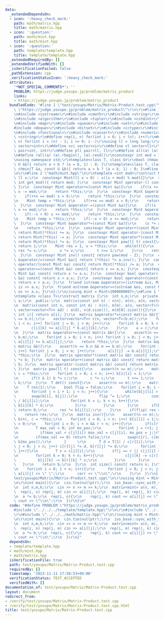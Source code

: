 ```yaml
---
data:
  _extendedDependsOn:
  - icon: ':heavy_check_mark:'
    path: math/matrix.hpp
    title: math/matrix.hpp
  - icon: ':question:'
    path: math/mint.hpp
    title: math/mint.hpp
  - icon: ':question:'
    path: template/template.hpp
    title: template/template.hpp
  _extendedRequiredBy: []
  _extendedVerifiedWith: []
  _isVerificationFailed: false
  _pathExtension: cpp
  _verificationStatusIcon: ':heavy_check_mark:'
  attributes:
    '*NOT_SPECIAL_COMMENTS*': ''
    PROBLEM: https://judge.yosupo.jp/problem/matrix_product
    links:
    - https://judge.yosupo.jp/problem/matrix_product
  bundledCode: "#line 1 \"test/yosupo/Matrix/Matrix-Product.test.cpp\"\n#define PROBLEM\
    \ \"https://judge.yosupo.jp/problem/matrix_product\"\r\n\r\n#line 1 \"template/template.hpp\"\
    \n#include <iostream>\r\n#include <cmath>\r\n#include <string>\r\n#include <vector>\r\
    \n#include <algorithm>\r\n#include <tuple>\r\n#include <cstdint>\r\n#include <cstdio>\r\
    \n#include <map>\r\n#include <queue>\r\n#include <set>\r\n#include <stack>\r\n\
    #include <deque>\r\n#include <bitset>\r\n#include <cctype>\r\n#include <climits>\r\
    \n#include <functional>\r\n#include <cassert>\r\n#include <numeric>\r\n#include\
    \ <cstring>\r\n#define rep(i, n) for(int i = 0; i < (n); i++)\r\n#define per(i,\
    \ n) for(int i = (n) - 1; i >= 0; i--)\r\nusing ll = long long;\r\n#define vi\
    \ vector<int>\r\n#define vvi vector<vi>\r\n#define vl vector<ll>\r\n#define pii\
    \ pair<int, int>\r\n#define pll pair<ll, ll>\r\n#define all(a) (a).begin(), (a).end()\r\
    \n#define rall(a) (a).rbegin(), (a).rend()\r\nconstexpr int mod = 1000000007;\r\
    \nusing namespace std;\r\ntemplate<class T, class U>\r\nbool chmax(T &a, const\
    \ U &b){ return a < b ? (a = b, 1) : 0; }\r\ntemplate<class T, class U>\r\nbool\
    \ chmin(T &a, const U &b){ return a > b ? (a = b, 1) : 0; }\n#line 4 \"test/yosupo/Matrix/Matrix-Product.test.cpp\"\
    \n\r\n#line 2 \"math/mint.hpp\"\n\r\ntemplate <int mod>\r\nstruct Mint {\r\n \
    \ ll x;\r\n  constexpr Mint(ll x = 0) : x((x + mod) % mod){}\r\n  static constexpr\
    \ int get_mod(){ return mod; }\r\n  constexpr Mint operator-() const{ return Mint(-x);\
    \ }\r\n  constexpr Mint operator+=(const Mint &a){\r\n    if((x += a.x) >= mod)\
    \ x -= mod;\r\n    return *this;\r\n  }\r\n  constexpr Mint &operator++(){\r\n\
    \    if(++x == mod) x = 0;\r\n    return *this;\r\n  }\r\n  constexpr Mint operator++(int){\r\
    \n    Mint temp = *this;\r\n    if(++x == mod) x = 0;\r\n    return temp;\r\n\
    \  }\r\n  constexpr Mint &operator-=(const Mint &a){\r\n    if((x -= a.x) < 0)\
    \ x += mod;\r\n    return *this;\r\n  }\r\n  constexpr Mint &operator--(){\r\n\
    \    if(--x < 0) x += mod;\r\n    return *this;\r\n  }\r\n  constexpr Mint operator--(int){\r\
    \n    Mint temp = *this;\r\n    if(--x < 0) x += mod;\r\n    return temp;\r\n\
    \  }\r\n  constexpr Mint &operator*=(const Mint &a){\r\n    (x *= a.x) %= mod;\r\
    \n    return *this;\r\n  }\r\n  constexpr Mint operator+(const Mint &a) const{\
    \ return Mint(*this) += a; }\r\n  constexpr Mint operator-(const Mint &a) const{\
    \ return Mint(*this) -= a; }\r\n  constexpr Mint operator*(const Mint &a) const{\
    \ return Mint(*this) *= a; }\r\n  constexpr Mint pow(ll t) const{\r\n    if(!t)\
    \ return 1;\r\n    Mint res = 1, v = *this;\r\n    while(t){\r\n      if(t & 1)\
    \ res *= v;\r\n      v *= v;\r\n      t >>= 1;\r\n    }\r\n    return res;\r\n\
    \  }\r\n  constexpr Mint inv() const{ return pow(mod - 2); }\r\n  constexpr Mint\
    \ &operator/=(const Mint &a){ return (*this) *= a.inv(); }\r\n  constexpr Mint\
    \ operator/(const Mint &a) const{ return Mint(*this) /= a; }\r\n  constexpr bool\
    \ operator==(const Mint &a) const{ return x == a.x; }\r\n  constexpr bool operator!=(const\
    \ Mint &a) const{ return x != a.x; }\r\n  constexpr bool operator<(const Mint\
    \ &a) const{ return x < a.x; }\r\n  constexpr bool operator>(const Mint &a) const{\
    \ return x > a.x; }\r\n  friend istream &operator>>(istream &is, Mint &a){ return\
    \ is >> a.x; }\r\n  friend ostream &operator<<(ostream &os, const Mint &a){ return\
    \ os << a.x; }\r\n};\r\n//using mint = Mint<1000000007>;\n#line 1 \"math/matrix.hpp\"\
    \ntemplate <class T>\r\nstruct matrix {\r\n  int n,m;\r\n  private:\r\n  vector<vector<T>>\
    \ a;\r\n  public:\r\n  matrix(const int n) : n(n), m(n), a(n, vector<T>(n)){}\r\
    \n  matrix(const int n, const int m) : n(n), m(m), a(n, vector<T>(m)){}\r\n  matrix(const\
    \ vector<vector<T>> &d) : a(d), n(d.size()), m(d[0].size()){}\r\n  vector<T> &operator[](const\
    \ int i){ return a[i]; }\r\n  matrix &operator*=(const matrix &b){\r\n    assert(m\
    \ == b.n);\r\n    vector<vector<T>> c(n, vector<T>(b.m));\r\n    for(int i = 0;\
    \ i < n; i++) for(int j = 0; j < m; j++)\r\n    for(int k = 0; k < b.m; k++){\r\
    \n      c[i][k] += a[i][j] * b.a[j][k];\r\n    }\r\n    a = c;\r\n    return *this;\r\
    \n  }\r\n  matrix &operator+=(const matrix &b){\r\n    assert(n == b.n && m ==\
    \ b.m);\r\n    for(int i = 0; i < n; i++) for(int j = 0; j < m; j++)\r\n     \
    \ a[i][j] += b.a[i][j];\r\n    return *this;\r\n  }\r\n  matrix &operator-=(const\
    \ matrix &b){\r\n    assert(n == b.n && m == b.m);\r\n    for(int i = 0; i < n;\
    \ i++) for(int j = 0; j < m; j++)\r\n      a[i][j] -= b.a[i][j];\r\n    return\
    \ *this;\r\n  }\r\n  matrix operator*(const matrix &b) const{ return matrix(*this)\
    \ *= b; }\r\n  matrix operator+(const matrix &b) const{ return matrix(*this) +=\
    \ b; }\r\n  matrix operator-(const matrix &b) const{ return matrix(*this) -= b;\
    \ }\r\n  matrix pow(ll t) const{\r\n    assert(n == m);\r\n    matrix<T> b(n),\
    \ c = *this;\r\n    for(int i = 0; i < n; i++) b[i][i] = 1;\r\n    while(t > 0){\r\
    \n      if(t & 1) b *= c;\r\n      c *= c;\r\n      t >>= 1;\r\n    }\r\n    return\
    \ b;\r\n  }\r\n  T det() const{\r\n    assert(n == m);\r\n    matrix b = *this;\r\
    \n    T res(1);\r\n    bool flip = false;\r\n    for(int i = 0; i < n; i++){\r\
    \n      for(int j = i + 1; j < n; j++){\r\n        while(b[j][i] > 0){\r\n   \
    \       swap(b[i], b[j]);\r\n          flip ^= 1;\r\n          const T d = b[j][i]\
    \ / b[i][i];\r\n          for(int k = i; k < n; k++){\r\n            b[j][k] -=\
    \ b[i][k] * d;\r\n          }\r\n        }\r\n      }\r\n      if(b[i][i] == 0)\
    \ return 0;\r\n      res *= b[i][i];\r\n    }\r\n    if(flip) res = -res;\r\n\
    \    return res;\r\n  }\r\n  matrix inv(){\r\n    assert(n == m);\r\n    matrix\
    \ b(n), c = *this;\r\n    for(int i = 0; i < n; i++) b[i][i] = 1;\r\n    int r\
    \ = 0;\r\n    for(int i = 0; i < n && r < n; i++){\r\n      if(c[r][i] == 0){\r\
    \n        T max_val = 0; int mx_pos;\r\n        for(int j = r+1; j < n; j++){\r\
    \n          if(max_val < c[j][i]) max_val = c[j][i], mx_pos = j;\r\n        }\r\
    \n        if(max_val == 0) return false;\r\n        swap(c[r], c[mx_pos]); swap(b[r],\
    \ b[mx_pos]);\r\n      }     \r\n      T d = T(1) / c[r][i];\r\n      for(int\
    \ j = 0; j < n; j++) c[r][j] *= d, b[r][j] *= d;\r\n      for(int j = 0; j < n;\
    \ j++){\r\n        T v = c[j][i];\r\n        if(j == r || c[j][i] == 0) continue;\r\
    \n        for(int k = 0; k < n; k++){\r\n          c[j][k] -= c[r][k] * v;\r\n\
    \          b[j][k] -= b[r][k] * v;\r\n        }\r\n      }\r\n      r++;\r\n \
    \   }\r\n    return b;\r\n  }\r\n  int size() const{ return n; }\r\n  void debug(){\r\
    \n    for(int i = 0; i < n; i++){\r\n      for(int j = 0; j < n; j++) cerr <<\
    \ a[i][j] << \" \";\r\n      cerr << \"\\n\";\r\n    }\r\n  }\r\n};\n#line 7 \"\
    test/yosupo/Matrix/Matrix-Product.test.cpp\"\n\r\nusing mint = Mint<998244353>;\r\
    \n\r\nint main(){\r\n  cin.tie(nullptr);\r\n  ios_base::sync_with_stdio(false);\r\
    \n  int n,m,k;\r\n  cin >> n >> m >> k;\r\n  matrix<mint> a(n, m), b(m, k);\r\n\
    \  rep(i, n) rep(j, m) cin >> a[i][j];\r\n  rep(i, m) rep(j, k) cin >> b[i][j];\r\
    \n  a *= b;\r\n  rep(i, n){\r\n    rep(j, k) cout << a[i][j] << \" \";\r\n   \
    \ cout << \"\\n\";\r\n  }\r\n}\n"
  code: "#define PROBLEM \"https://judge.yosupo.jp/problem/matrix_product\"\r\n\r\n\
    #include \"../../../template/template.hpp\"\r\n\r\n#include \"../../../math/mint.hpp\"\
    \r\n#include \"../../../math/matrix.hpp\"\r\n\r\nusing mint = Mint<998244353>;\r\
    \n\r\nint main(){\r\n  cin.tie(nullptr);\r\n  ios_base::sync_with_stdio(false);\r\
    \n  int n,m,k;\r\n  cin >> n >> m >> k;\r\n  matrix<mint> a(n, m), b(m, k);\r\n\
    \  rep(i, n) rep(j, m) cin >> a[i][j];\r\n  rep(i, m) rep(j, k) cin >> b[i][j];\r\
    \n  a *= b;\r\n  rep(i, n){\r\n    rep(j, k) cout << a[i][j] << \" \";\r\n   \
    \ cout << \"\\n\";\r\n  }\r\n}"
  dependsOn:
  - template/template.hpp
  - math/mint.hpp
  - math/matrix.hpp
  isVerificationFile: true
  path: test/yosupo/Matrix/Matrix-Product.test.cpp
  requiredBy: []
  timestamp: '2023-11-11 17:58:53+09:00'
  verificationStatus: TEST_ACCEPTED
  verifiedWith: []
documentation_of: test/yosupo/Matrix/Matrix-Product.test.cpp
layout: document
redirect_from:
- /verify/test/yosupo/Matrix/Matrix-Product.test.cpp
- /verify/test/yosupo/Matrix/Matrix-Product.test.cpp.html
title: test/yosupo/Matrix/Matrix-Product.test.cpp
---
```

